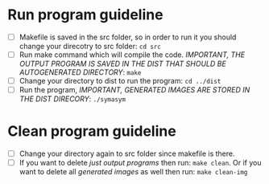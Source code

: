 
# Run program guideline
- [ ] Makefile is saved in the src folder, so in order to run it you should change your direcotry to src folder: `cd src`
- [ ] Run make command which will compile the code. *IMPORTANT, THE OUTPUT PROGRAM IS SAVED IN THE DIST THAT SHOULD BE AUTOGENERATED DIRECTORY*: `make`
- [ ] Change your directory to dist to run the program: `cd ../dist`
- [ ] Run the program, *IMPORTANT, GENERATED IMAGES ARE STORED IN THE DIST DIRECORY*: `./symasym` 

# Clean program guideline
- [ ] Change your directory again to src folder since makefile is there.
- [ ] If you want to delete *just output programs* then run: `make clean`. Or if you want to delete all *generated images* as well then run: `make clean-img`